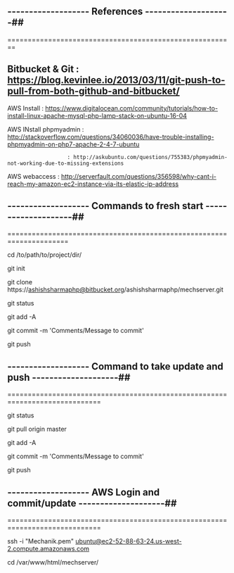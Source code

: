## ------------------- References --------------------##
========================================================

Bitbucket & Git : https://blog.kevinlee.io/2013/03/11/git-push-to-pull-from-both-github-and-bitbucket/
-----------------


AWS Install : https://www.digitalocean.com/community/tutorials/how-to-install-linux-apache-mysql-php-lamp-stack-on-ubuntu-16-04


AWS INstall phpmyadmin : http://stackoverflow.com/questions/34060036/have-trouble-installing-phpmyadmin-on-php7-apache-2-4-7-ubuntu

                       : http://askubuntu.com/questions/755383/phpmyadmin-not-working-due-to-missing-extensions



AWS webaccess : http://serverfault.com/questions/356598/why-cant-i-reach-my-amazon-ec2-instance-via-its-elastic-ip-address




## ------------------- Commands to fresh start --------------------##
=====================================================================

cd /to/path/to/project/dir/

git init

git clone https://ashishsharmaphp@bitbucket.org/ashishsharmaphp/mechserver.git

git status

git add -A

git commit -m 'Comments/Message to commit'

git push




## ------------------- Command to take update and push --------------------##
=============================================================================

git status

git pull origin master 

git add -A

git commit -m 'Comments/Message to commit'

git push





## ------------------- AWS Login and commit/update --------------------##
=============================================================================

ssh -i "Mechanik.pem" ubuntu@ec2-52-88-63-24.us-west-2.compute.amazonaws.com

cd /var/www/html/mechserver/